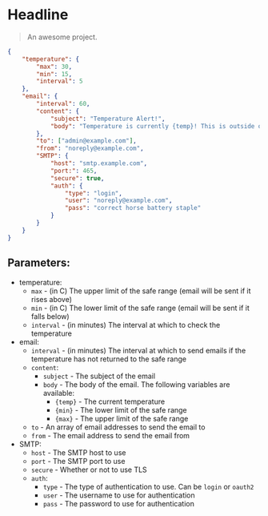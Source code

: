 # Headline

> An awesome project.

```json
{
    "temperature": {
        "max": 30,
        "min": 15,
        "interval": 5
    },
    "email": {
        "interval": 60,
        "content": {
            "subject": "Temperature Alert!",
            "body": "Temperature is currently {temp}! This is outside of your defined range of {min} to {max}. Please investigate."
        },
        "to": ["admin@example.com"],
        "from": "noreply@example.com",
        "SMTP": {
            "host": "smtp.example.com",
            "port:": 465,
            "secure": true,
            "auth": {
                "type": "login",
                "user": "noreply@example.com",
                "pass": "correct horse battery staple"
            }
        }
    }
}
```

## Parameters:

-   temperature:
    -   `max` - (in C) The upper limit of the safe range (email will be sent if it rises above)
    -   `min` - (in C) The lower limit of the safe range (email will be sent if it falls below)
    -   `interval` - (in minutes) The interval at which to check the temperature
-   email:
    -   `interval` - (in minutes) The interval at which to send emails if the temperature has not returned to the safe range
    -   `content`:
        -   `subject` - The subject of the email
        -   `body` - The body of the email. The following variables are available:
            -   `{temp}` - The current temperature
            -   `{min}` - The lower limit of the safe range
            -   `{max}` - The upper limit of the safe range
    -   `to` - An array of email addresses to send the email to
    -   `from` - The email address to send the email from
-   SMTP:
    -   `host` - The SMTP host to use
    -   `port` - The SMTP port to use
    -   `secure` - Whether or not to use TLS
    -   `auth`:
        -   `type` - The type of authentication to use. Can be `login` or `oauth2`
        -   `user` - The username to use for authentication
        -   `pass` - The password to use for authentication
